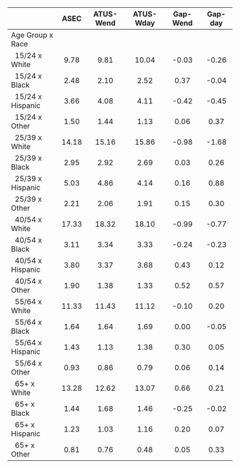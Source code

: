 
|                      |         ASEC |    ATUS-Wend |    ATUS-Wday |     Gap-Wend |      Gap-day |
| -------------------- | :----------: | :----------: | :----------: | :----------: | :----------: |
| Age Group x Race     |              |              |              |              |              |
| &nbsp;&nbsp;15/24 x White |         9.78 |         9.81 |        10.04 |        -0.03 |        -0.26 |
| &nbsp;&nbsp;15/24 x Black |         2.48 |         2.10 |         2.52 |         0.37 |        -0.04 |
| &nbsp;&nbsp;15/24 x Hispanic |         3.66 |         4.08 |         4.11 |        -0.42 |        -0.45 |
| &nbsp;&nbsp;15/24 x Other |         1.50 |         1.44 |         1.13 |         0.06 |         0.37 |
| &nbsp;&nbsp;25/39 x White |        14.18 |        15.16 |        15.86 |        -0.98 |        -1.68 |
| &nbsp;&nbsp;25/39 x Black |         2.95 |         2.92 |         2.69 |         0.03 |         0.26 |
| &nbsp;&nbsp;25/39 x Hispanic |         5.03 |         4.86 |         4.14 |         0.16 |         0.88 |
| &nbsp;&nbsp;25/39 x Other |         2.21 |         2.06 |         1.91 |         0.15 |         0.30 |
| &nbsp;&nbsp;40/54 x White |        17.33 |        18.32 |        18.10 |        -0.99 |        -0.77 |
| &nbsp;&nbsp;40/54 x Black |         3.11 |         3.34 |         3.33 |        -0.24 |        -0.23 |
| &nbsp;&nbsp;40/54 x Hispanic |         3.80 |         3.37 |         3.68 |         0.43 |         0.12 |
| &nbsp;&nbsp;40/54 x Other |         1.90 |         1.38 |         1.33 |         0.52 |         0.57 |
| &nbsp;&nbsp;55/64 x White |        11.33 |        11.43 |        11.12 |        -0.10 |         0.20 |
| &nbsp;&nbsp;55/64 x Black |         1.64 |         1.64 |         1.69 |         0.00 |        -0.05 |
| &nbsp;&nbsp;55/64 x Hispanic |         1.43 |         1.13 |         1.38 |         0.30 |         0.05 |
| &nbsp;&nbsp;55/64 x Other |         0.93 |         0.86 |         0.79 |         0.06 |         0.14 |
| &nbsp;&nbsp;65+ x White |        13.28 |        12.62 |        13.07 |         0.66 |         0.21 |
| &nbsp;&nbsp;65+ x Black |         1.44 |         1.68 |         1.46 |        -0.25 |        -0.02 |
| &nbsp;&nbsp;65+ x Hispanic |         1.23 |         1.03 |         1.16 |         0.20 |         0.07 |
| &nbsp;&nbsp;65+ x Other |         0.81 |         0.76 |         0.48 |         0.05 |         0.33 |

